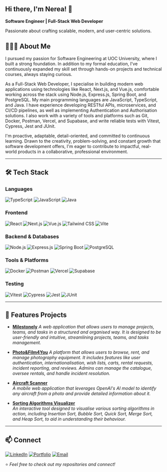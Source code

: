 ## Hi there, I'm Nerea! 👋

**Software Engineer | Full-Stack Web Developer**

Passionate about crafting scalable, modern, and user-centric solutions.

## 👩🏻‍💻 About Me
I pursued my passion for Software Engineering at UOC University, where I built a strong foundation. In addition to my formal education, I've continuously expanded my skill set through hands-on projects and technical courses, always staying curious.

As a Full-Stack Web Developer, I specialise in building modern web applications using technologies like React, Next.js, and Vue.js, comfortable working across the stack using Node.js, Express.js, Spring Boot, and PostgreSQL. My main programming languages are JavaScript, TypeScript, and Java. I have experience developing RESTful APIs, microservices, and CI/CD pipelines, as well as implementing Authentication and Authorisation solutions. I also work with a variety of tools and platforms such as Git, Docker, Postman, Vercel, and Supabase, and write reliable tests with Vitest, Cypress, Jest and JUnit.

I'm proactive, adaptable, detail-oriented, and committed to continuous learning. Drawn to the creativity, problem-solving, and constant growth that software development offers, I'm eager to contribute to impactful, real-world products in a collaborative, professional environment.

---

## 🛠️ Tech Stack

### Languages
![TypeScript](https://img.shields.io/badge/-TypeScript-3178c6?logo=typescript&logoColor=white&style=for-the-badge)
![JavaScript](https://img.shields.io/badge/-JavaScript-f1e05a?logo=javascript&logoColor=black&style=for-the-badge)
![Java](https://img.shields.io/badge/-Java-b07219?logo=java&logoColor=white&style=for-the-badge)

### Frontend
![React](https://img.shields.io/badge/-React-61DAFB?logo=react&logoColor=black&style=for-the-badge)
![Next.js](https://img.shields.io/badge/-Next.js-000000?logo=next.js&logoColor=white&style=for-the-badge)
![Vue.js](https://img.shields.io/badge/-Vue.js-4FC08D?logo=vue.js&logoColor=white&style=for-the-badge)
![Tailwind CSS](https://img.shields.io/badge/-Tailwind%20CSS-38B2AC?logo=tailwind-css&logoColor=white&style=for-the-badge)
![Vite](https://img.shields.io/badge/-Vite-fc03e3?logo=vite&logoColor=white&style=for-the-badge)

### Backend & Databases
![Node.js](https://img.shields.io/badge/-Node.js-339933?logo=node.js&logoColor=white&style=for-the-badge)
![Express.js](https://img.shields.io/badge/-Express.js-000000?logo=express&logoColor=white&style=for-the-badge)
![Spring Boot](https://img.shields.io/badge/-Spring%20Boot-6DB33F?logo=springboot&logoColor=white&style=for-the-badge)
![PostgreSQL](https://img.shields.io/badge/-PostgreSQL-4169E1?logo=postgresql&logoColor=white&style=for-the-badge)

### Tools & Platforms
![Docker](https://img.shields.io/badge/-Docker-2496ED?logo=docker&logoColor=white&style=for-the-badge)
![Postman](https://img.shields.io/badge/-Postman-FF6C37?logo=postman&logoColor=white&style=for-the-badge)
![Vercel](https://img.shields.io/badge/-Vercel-000000?logo=vercel&logoColor=white&style=for-the-badge)
![Supabase](https://img.shields.io/badge/-Supabase-13cf83?logo=supabase&logoColor=white&style=for-the-badge)

### Testing
![Vitest](https://img.shields.io/badge/-Vitest-6E9F18?logo=vitest&logoColor=white&style=for-the-badge)
![Cypress](https://img.shields.io/badge/-Cypress-17202C?logo=cypress&logoColor=white&style=for-the-badge)
![Jest](https://img.shields.io/badge/-Jest-C21325?logo=jest&logoColor=white&style=for-the-badge)
![JUnit](https://img.shields.io/badge/-JUnit-25A162?logo=junit5&logoColor=white&style=for-the-badge)

---

## 🚀 Features Projects
- [**Milestonely**](https://github.com/nruizcano/milestonely)
  *A web application that allows users to manage projects, teams, and tasks in a structured and organised way. It is designed to be user-friendly and intuitive, streamlining projects, teams, and tasks management.*

- [**Photo&Film4You**](https://github.com/nruizcano/photo-film4you)
  *A platform that allows users to browse, rent, and manage photography equipment. It includes features like user authentication, internationalisation, wish lists, carts, rental requests, incident reporting, and reviews. Admins can manage the catalogue, oversee rentals, and handle incident resolution.*

- [**Aircraft Scanner**](https://github.com/nruizcano/aircraft-scanner)  
  *A mobile web application that leverages OpenAI's AI model to identify any aircraft from a photo and provide detailed information about it.*

- [**Sorting Algorithms Visualizer**](https://github.com/nruizcano/sorting-algorithms-visualizer)  
  *An interactive tool designed to visualise various sorting algorithms in action, including Insertion Sort, Bubble Sort, Quick Sort, Merge Sort, and Heap Sort, to aid in understanding their behaviour.*

---

## 📫 Connect
[![LinkedIn](https://img.shields.io/badge/-LinkedIn-0A66C2?logo=linkedin&logoColor=white&style=for-the-badge)](https://linkedin.com/in/nerea-ruiz-cano-b79535281)
[![Portfolio](https://img.shields.io/badge/-Portfolio-000000?style=for-the-badge)](https://nerearuizcano.vercel.app)
[![Email](https://img.shields.io/badge/-Email-D14836?logo=gmail&logoColor=white&style=for-the-badge)](mailto:nerearuizcano@gmail.com)

⭐️ *Feel free to check out my repositories and connect!*
